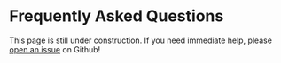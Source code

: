 # Frequently Asked Questions

This page is still under construction. If you need immediate help, please [open an issue](https://github.com/OpenOmics/mr-seek/issues) on Github!


